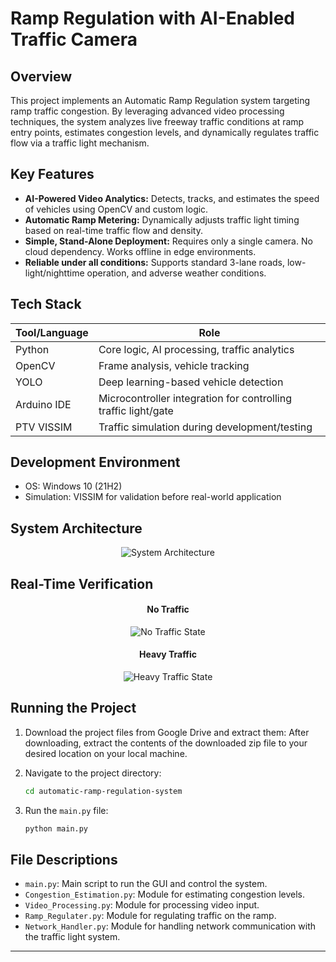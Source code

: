 # Ramp Regulation with AI-Enabled Traffic Camera


## Overview

This project implements an Automatic Ramp Regulation system targeting ramp traffic congestion. By leveraging advanced video processing techniques, the system analyzes live freeway traffic conditions at ramp entry points, estimates congestion levels, and dynamically regulates traffic flow via a traffic light mechanism.

## Key Features

- **AI-Powered Video Analytics:** Detects, tracks, and estimates the speed of vehicles using OpenCV and custom logic.
- **Automatic Ramp Metering:** Dynamically adjusts traffic light timing based on real-time traffic flow and density.
- **Simple, Stand-Alone Deployment:** Requires only a single camera. No cloud dependency. Works offline in edge environments.
- **Reliable under all conditions:** Supports standard 3-lane roads, low-light/nighttime operation, and adverse weather conditions.

## Tech Stack

| Tool/Language | Role |
|---------------|------|
| Python        | Core logic, AI processing, traffic analytics |
| OpenCV        | Frame analysis, vehicle tracking |
| YOLO          | Deep learning-based vehicle detection |
| Arduino IDE   | Microcontroller integration for controlling traffic light/gate |
| PTV VISSIM    | Traffic simulation during development/testing |

## Development Environment

- OS: Windows 10 (21H2)
- Simulation: VISSIM for validation before real-world application

## System Architecture

<div align="center">
  <img src="https://i.imgur.com/CsnjOjn.png" alt="System Architecture" />
</div>

## Real-Time Verification
<div align="center">

#### No Traffic

  <img src="https://i.imgur.com/a1s4M1I.png" alt="No Traffic State" />
</div>
<div align="center">

#### Heavy Traffic

  <img src="https://i.imgur.com/DGg9FNW.png" alt="Heavy Traffic State" />
</div>

## Running the Project

1. Download the project files from Google Drive and extract them:
   After downloading, extract the contents of the downloaded zip file to your desired location on your local machine.

2. Navigate to the project directory:

   ```bash
   cd automatic-ramp-regulation-system
   ```

3. Run the `main.py` file:

   ```bash
   python main.py
   ```

## File Descriptions

- `main.py`: Main script to run the GUI and control the system.
- `Congestion_Estimation.py`: Module for estimating congestion levels.
- `Video_Processing.py`: Module for processing video input.
- `Ramp_Regulater.py`: Module for regulating traffic on the ramp.
- `Network_Handler.py`: Module for handling network communication with the traffic light system.
---
